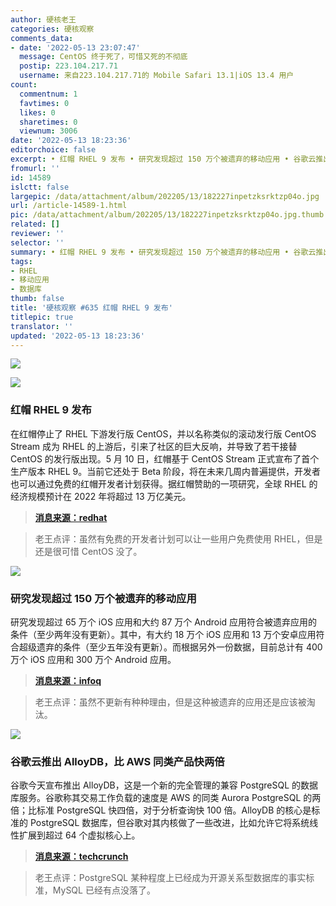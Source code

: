 ```yaml
---
author: 硬核老王
categories: 硬核观察
comments_data:
- date: '2022-05-13 23:07:47'
  message: CentOS 终于死了，可惜又死的不彻底
  postip: 223.104.217.71
  username: 来自223.104.217.71的 Mobile Safari 13.1|iOS 13.4 用户
count:
  commentnum: 1
  favtimes: 0
  likes: 0
  sharetimes: 0
  viewnum: 3006
date: '2022-05-13 18:23:36'
editorchoice: false
excerpt: • 红帽 RHEL 9 发布 • 研究发现超过 150 万个被遗弃的移动应用 • 谷歌云推出 AlloyDB，比 AWS 同类产品快两倍
fromurl: ''
id: 14589
islctt: false
largepic: /data/attachment/album/202205/13/182227inpetzksrktzp04o.jpg
url: /article-14589-1.html
pic: /data/attachment/album/202205/13/182227inpetzksrktzp04o.jpg.thumb.jpg
related: []
reviewer: ''
selector: ''
summary: • 红帽 RHEL 9 发布 • 研究发现超过 150 万个被遗弃的移动应用 • 谷歌云推出 AlloyDB，比 AWS 同类产品快两倍
tags:
- RHEL
- 移动应用
- 数据库
thumb: false
title: '硬核观察 #635 红帽 RHEL 9 发布'
titlepic: true
translator: ''
updated: '2022-05-13 18:23:36'
---
```


![](/data/attachment/album/202205/13/182227inpetzksrktzp04o.jpg)


![](/data/attachment/album/202205/13/182234k5yzs15c5i8s5zdz.jpg)


### 红帽 RHEL 9 发布


在红帽停止了 RHEL 下游发行版 CentOS，并以名称类似的滚动发行版 CentOS Stream 成为 RHEL 的上游后，引来了社区的巨大反响，并导致了若干接替 CentOS 的发行版出现。5 月 10 日，红帽基于 CentOS Stream 正式宣布了首个生产版本 RHEL 9。当前它还处于 Beta 阶段，将在未来几周内普遍提供，开发者也可以通过免费的红帽开发者计划获得。据红帽赞助的一项研究，全球 RHEL 的经济规模预计在 2022 年将超过 13 万亿美元。



> 
> **[消息来源：redhat](https://www.redhat.com/en/about/press-releases/red-hat-defines-new-epicenter-innovation-red-hat-enterprise-linux-9)**
> 
> 
> 



> 
> 老王点评：虽然有免费的开发者计划可以让一些用户免费使用 RHEL，但是还是很可惜 CentOS 没了。
> 
> 
> 


![](/data/attachment/album/202205/13/182246hzlwlpllz1pn1wvu.jpg)


### 研究发现超过 150 万个被遗弃的移动应用


研究发现超过 65 万个 iOS 应用和大约 87 万个 Android 应用符合被遗弃应用的条件（至少两年没有更新）。其中，有大约 18 万个 iOS 应用和 13 万个安卓应用符合超级遗弃的条件（至少五年没有更新）。而根据另外一份数据，目前总计有 400 万个 iOS 应用和 300 万个 Android 应用。



> 
> **[消息来源：infoq](https://www.infoq.com/news/2022/05/abandoned-apps-report/)**
> 
> 
> 



> 
> 老王点评：虽然不更新有种种理由，但是这种被遗弃的应用还是应该被淘汰。
> 
> 
> 


![](/data/attachment/album/202205/13/182316pqzatgr0lzfudzug.jpg)


### 谷歌云推出 AlloyDB，比 AWS 同类产品快两倍


谷歌今天宣布推出 AlloyDB，这是一个新的完全管理的兼容 PostgreSQL 的数据库服务。谷歌称其交易工作负载的速度是 AWS 的同类 Aurora PostgreSQL 的两倍；比标准 PostgreSQL 快四倍，对于分析查询快 100 倍。AlloyDB 的核心是标准的 PostgreSQL 数据库，但谷歌对其内核做了一些改进，比如允许它将系统线性扩展到超过 64 个虚拟核心上。



> 
> **[消息来源：techcrunch](https://techcrunch.com/2022/05/11/google-cloud-launches-alloydb-a-new-fully-managed-postgresql-database-service/)**
> 
> 
> 



> 
> 老王点评：PostgreSQL 某种程度上已经成为开源关系型数据库的事实标准，MySQL 已经有点没落了。
> 
> 
>